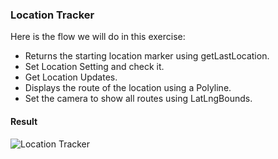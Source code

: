 ### Location Tracker

Here is the flow we will do in this exercise:

- Returns the starting location marker using getLastLocation.
- Set Location Setting and check it.
- Get Location Updates.
- Displays the route of the location using a Polyline.
- Set the camera to show all routes using LatLngBounds.

#### Result
![Location Tracker](https://user-images.githubusercontent.com/27923352/198161259-aedeeff2-b7ce-4b33-95f1-19d7057d6812.gif)
